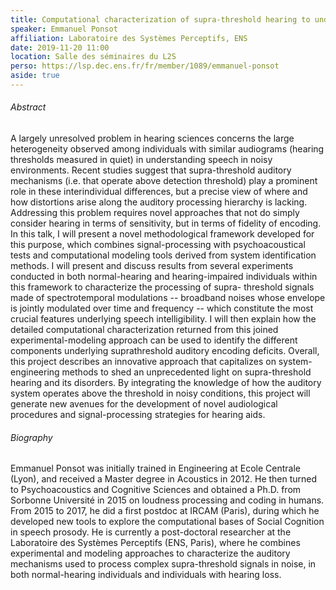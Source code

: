 ```yaml
---
title: Computational characterization of supra-threshold hearing to understand speech-in-noise intelligibility deficits
speaker: Emmanuel Ponsot
affiliation: Laboratoire des Systèmes Perceptifs, ENS
date: 2019-11-20 11:00
location: Salle des séminaires du L2S
perso: https://lsp.dec.ens.fr/fr/member/1089/emmanuel-ponsot
aside: true
---
```


###### Abstract
A largely unresolved problem in hearing sciences concerns the large
heterogeneity observed among individuals with similar audiograms
(hearing thresholds measured in quiet) in understanding speech in
noisy environments. Recent studies suggest that supra-threshold
auditory mechanisms (i.e. that operate above detection threshold) play
a prominent role in these interindividual differences, but a precise
view of where and how distortions arise along the auditory processing
hierarchy is lacking. Addressing this problem requires novel
approaches that not do simply consider hearing in terms of
sensitivity, but in terms of fidelity of encoding. In this talk, I
will present a novel methodological framework developed for this
purpose, which combines signal-processing with psychoacoustical tests
and computational modeling tools derived from system identification
methods. I will present and discuss results from several experiments
conducted in both normal-hearing and hearing-impaired individuals
within this framework to characterize the processing of supra-
threshold signals made of spectrotemporal modulations -- broadband
noises whose envelope is jointly modulated over time and frequency --
which constitute the most crucial features underlying speech
intelligibility. I will then explain how the detailed computational
characterization returned from this joined experimental-modeling
approach can be used to identify the different components underlying
suprathreshold auditory encoding deficits. Overall, this project
describes an innovative approach that capitalizes on system-
engineering methods to shed an unprecedented light on supra-threshold
hearing and its disorders. By integrating the knowledge of how the
auditory system operates above the threshold in noisy conditions, this
project will generate new avenues for the development of novel
audiological procedures and signal-processing strategies for hearing
aids.

###### Biography
Emmanuel Ponsot was initially trained in Engineering at Ecole Centrale
(Lyon), and received a Master degree in Acoustics in 2012. He then
turned to Psychoacoustics and Cognitive Sciences and obtained a Ph.D.
from Sorbonne Université in 2015 on loudness processing and coding in
humans. From 2015 to 2017, he did a first postdoc at IRCAM (Paris),
during which he developed new tools to explore the computational bases
of Social Cognition in speech prosody. He is currently a post-doctoral
researcher at the Laboratoire des Systèmes Perceptifs (ENS, Paris),
where he combines experimental and modeling approaches to characterize
the auditory mechanisms used to process complex supra-threshold
signals in noise, in both normal-hearing individuals and individuals
with hearing loss.